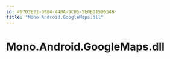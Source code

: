 ```yaml
---
id: 497D3E21-0804-44BA-9CD5-5E0B315D654B
title: "Mono.Android.GoogleMaps.dll"
---
```


# Mono.Android.GoogleMaps.dll
